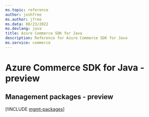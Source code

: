 ```yaml
---
ms.topic: reference
author: joshfree
ms.author: jfree
ms.data: 08/23/2022
ms.devlang: java
title: Azure Commerce SDK for Java
description: Reference for Azure Commerce SDK for Java
ms.service: commerce
---
```

# Azure Commerce SDK for Java - preview

## Management packages - preview
[!INCLUDE [mgmt-packages](commerce-mgmt-index.md)]